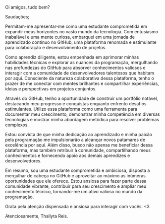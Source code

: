 Oi amigos, tudo bem?

Saudações;

Permitam-me apresentar-me como uma estudante comprometida em expandir meus horizontes no vasto mundo da tecnologia. Com entusiasmo inabalável e uma mente curiosa, embarquei em uma jornada de aprendizado contínuo no GitHub, uma plataforma renomada e estimulante para colaboração e desenvolvimento de projetos.

Como aprendiz diligente, estou empenhada em aprimorar minhas habilidades técnicas e explorar as nuances da programação, mergulhando nas profundezas do GitHub para absorver conhecimentos valiosos e interagir com a comunidade de desenvolvedores talentosos que habitam por aqui. Consciente da natureza colaborativa dessa plataforma, tenho o prazer de me conectar com mentes brilhantes e compartilhar experiências, ideias e perspectivas em projetos conjuntos.

Através do GitHub, tenho a oportunidade de construir um portfólio notável, destacando meu progresso e conquistas enquanto enfrento desafios estimulantes. Utilizo essa plataforma como uma ferramenta para documentar meu crescimento, demonstrar minha competência em diversas tecnologias e mostrar minha abordagem metódica para resolver problemas complexos.

Estou convicta de que minha dedicação ao aprendizado e minha paixão pela programação me impulsionarão a alcançar novos patamares de excelência por aqui. Além disso, busco não apenas me beneficiar dessa plataforma, mas também retribuir à comunidade, compartilhando meus conhecimentos e fornecendo apoio aos demais aprendizes e desenvolvedores.

Em resumo, sou uma estudante comprometida e ambiciosa, disposta a mergulhar de cabeça no GitHub e aproveitar ao máximo as inúmeras oportunidades que ele oferece. Estou ansiosa para fazer parte dessa comunidade vibrante, contribuir para seu crescimento e ampliar meu conhecimento técnico, tornando-me um ativo valioso no mundo da programação.

Grata pela atenção dispensada e ansiosa para interagir com vocês. <3

Atenciosamente, Thallyta Reis. 
